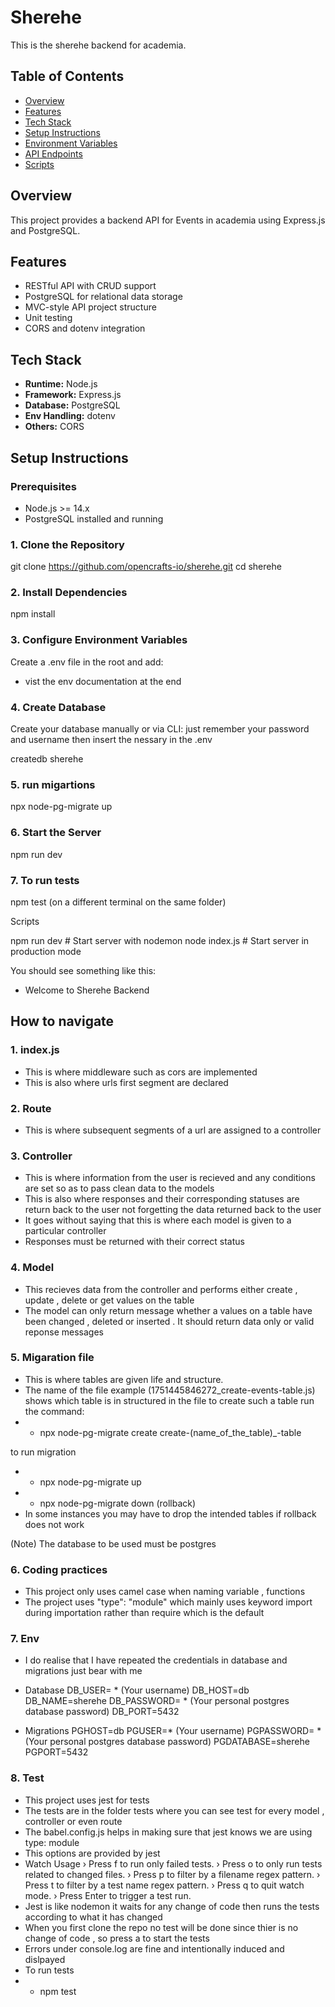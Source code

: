 # Sherehe

This is the sherehe backend for academia.

## Table of Contents


- [Overview](#overview)
- [Features](#features)
- [Tech Stack](#tech-stack)
- [Setup Instructions](#setup-instructions)
- [Environment Variables](#environment-variables)
- [API Endpoints](#api-endpoints)
- [Scripts](#scripts)


## Overview

This project provides a backend API for Events in academia using Express.js and PostgreSQL.

## Features

- RESTful API with CRUD support
- PostgreSQL for relational data storage
- MVC-style API project structure
- Unit testing
- CORS and dotenv integration

## Tech Stack

- **Runtime:** Node.js
- **Framework:** Express.js
- **Database:** PostgreSQL
- **Env Handling:** dotenv
- **Others:** CORS

## Setup Instructions

### Prerequisites

- Node.js >= 14.x
- PostgreSQL installed and running

### 1. Clone the Repository

git clone https://github.com/opencrafts-io/sherehe.git 
cd sherehe

### 2. Install Dependencies

npm install

### 3. Configure Environment Variables

Create a .env file in the root and add:

- vist the env documentation at the end

### 4. Create Database

Create your database manually or via CLI:
just remember your password and username then insert the nessary in the .env

createdb sherehe

### 5. run migartions
npx node-pg-migrate up


### 6. Start the Server

npm run dev

### 7. To run tests
npm test (on a different terminal on the same folder)



Scripts

npm run dev      # Start server with nodemon
node index.js        # Start server in production mode

You should see something like this:
- Welcome to Sherehe Backend



## How to navigate

### 1. index.js
- This is where middleware such as cors are implemented
- This is also where urls first segment are declared

### 2. Route
- This is where subsequent segments of a url are assigned to a controller

### 3. Controller 
- This is where information from the user is recieved and any conditions are set so as to pass clean data to the models
- This is also where responses and their corresponding statuses are return back to the user not forgetting the data returned back to the user
- It goes without saying that this is where each model is given to a particular controller
- Responses must be returned with their correct status

### 4. Model
- This recieves data from the controller and performs either create , update , delete or get values on the table
- The model can only return message whether a values on a table have been changed , deleted or inserted . It should return data only or valid reponse messages


### 5. Migaration file
- This is where tables are given life and structure.
- The name of the file example (1751445846272_create-events-table.js) shows which table is in structured in the file
to create such a table run the command:
- - npx node-pg-migrate create create-(name_of_the_table)_-table

to run migration
- -  npx node-pg-migrate up 
- -  npx node-pg-migrate down (rollback)
 - In some instances you may have to drop the intended tables if rollback does not work

(Note) The database to be used must be postgres

### 6. Coding practices
- This project only uses camel case when naming variable , functions
- The project uses "type": "module" which mainly uses keyword import during importation rather than require which is the default

### 7. Env
- I do realise that I have repeated the credentials in database and migrations just bear with me

- Database
DB_USER= * (Your username)
DB_HOST=db
DB_NAME=sherehe
DB_PASSWORD= * (Your personal postgres database password)
DB_PORT=5432

- Migrations
PGHOST=db
PGUSER=* (Your username)
PGPASSWORD= * (Your personal postgres database password)
PGDATABASE=sherehe
PGPORT=5432

### 8. Test
- This project uses jest for tests
- The tests are in the folder tests where you can see test for every model , controller or even route
- The babel.config.js helps in making sure that jest knows we are using type: module
- This options are provided by jest
- Watch Usage
 › Press f to run only failed tests.
 › Press o to only run tests related to changed files.
 › Press p to filter by a filename regex pattern.
 › Press t to filter by a test name regex pattern.
 › Press q to quit watch mode.
 › Press Enter to trigger a test run.
- Jest is like nodemon it waits for any change of code then runs the tests according to what it has changed
- When you first clone the repo no test will be done since thier is no change of code , so press a to start the tests
- Errors under console.log are fine and intentionally induced and dislpayed 
- To run tests
- - npm test

<!-- Dont forget to follow openCrafts -->

